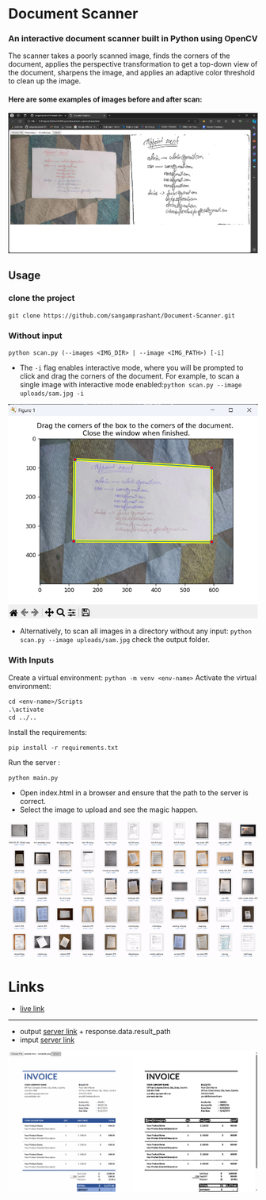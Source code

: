 # Document Scanner

### An interactive document scanner built in Python using OpenCV

The scanner takes a poorly scanned image, finds the corners of the document, applies the perspective transformation to get a top-down view of the document, sharpens the image, and applies an adaptive color threshold to clean up the image.

#### Here are some examples of images before and after scan:

<img src="./images/image1.png">

## Usage

### clone the project 
```
git clone https://github.com/sangamprashant/Document-Scanner.git
```

### Without input

```
python scan.py (--images <IMG_DIR> | --image <IMG_PATH>) [-i]
```

- The `-i` flag enables interactive mode, where you will be prompted to click and drag the corners of the document. For example, to scan a single image with interactive mode enabled:`python scan.py --image uploads/sam.jpg -i`

![alt text](images/image2.png)

- Alternatively, to scan all images in a directory without any input:
  `python scan.py --image uploads/sam.jpg`
  check the output folder.

### With Inputs

Create a virtual environment:
`python -m venv <env-name>`
Activate the virtual environment:

```
cd <env-name>/Scripts
.\activate
cd ../..
```

Install the requirements:

```
pip install -r requirements.txt
```

Run the server :

```
python main.py
```

- Open index.html in a browser and ensure that the path to the server is correct.
- Select the image to upload and see the magic happen.

<img src="./images/before_after.gif">


# Links

* [live link](https://sangamprashant.github.io/Document-Scanner/)
<hr>

- output [server link](https://document-scanner-5nnp.onrender.com/) + response.data.result_path
- imput [server link](https://document-scanner-5nnp.onrender.com/scan)

![](./images/image3.png)